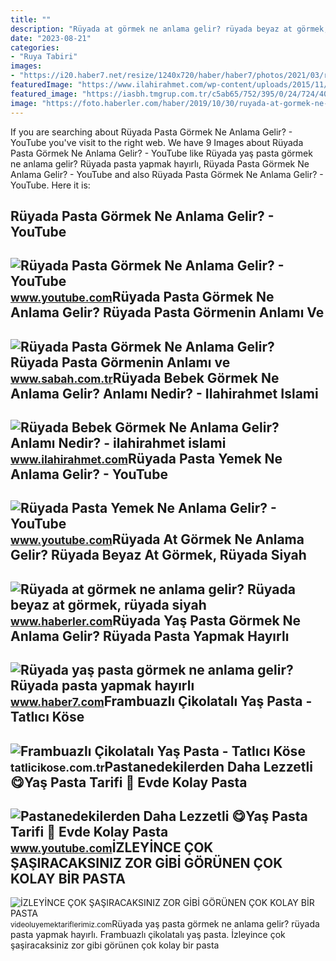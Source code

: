 ```yaml
---
title: ""
description: "Rüyada at görmek ne anlama gelir? rüyada beyaz at görmek, rüyada siyah"
date: "2023-08-21"
categories:
- "Ruya Tabiri"
images:
- "https://i20.haber7.net/resize/1240x720/haber/haber7/photos/2021/03/ruyada_yas_pasta_gormek_ne_anlama_gelir_ruyada_pasta_yapmak_hayirli_midir_1610954468_5726.jpg"
featuredImage: "https://www.ilahirahmet.com/wp-content/uploads/2015/11/Rüyada-Bebek-Görmek-Ne-Anlama-Gelir.jpg"
featured_image: "https://iasbh.tmgrup.com.tr/c5ab65/752/395/0/24/724/404?u=https://isbh.tmgrup.com.tr/sbh/2021/08/18/ruyada-pasta-gormek-ne-anlama-gelir-ruyada-pasta-yemek-anlami-nedir-1629290097835.jpg"
image: "https://foto.haberler.com/haber/2019/10/30/ruyada-at-gormek-ne-anlama-gelir-12566959_7097_m.jpg"
---
```


If you are searching about Rüyada Pasta Görmek Ne Anlama Gelir? - YouTube you've visit to the right web. We have 9 Images about Rüyada Pasta Görmek Ne Anlama Gelir? - YouTube like Rüyada yaş pasta görmek ne anlama gelir? Rüyada pasta yapmak hayırlı, Rüyada Pasta Görmek Ne Anlama Gelir? - YouTube and also Rüyada Pasta Görmek Ne Anlama Gelir? - YouTube. Here it is:

Rüyada Pasta Görmek Ne Anlama Gelir? - YouTube
----------------------------------------------

 ![Rüyada Pasta Görmek Ne Anlama Gelir? - YouTube](https://i.ytimg.com/vi/7xSueeL3nMo/maxresdefault.jpg) <small>www.youtube.com</small>Rüyada Pasta Görmek Ne Anlama Gelir? Rüyada Pasta Görmenin Anlamı Ve
--------------------------------------------------------------------

 ![Rüyada Pasta Görmek Ne Anlama Gelir? Rüyada Pasta Görmenin Anlamı ve](https://iasbh.tmgrup.com.tr/c5ab65/752/395/0/24/724/404?u=https://isbh.tmgrup.com.tr/sbh/2021/08/18/ruyada-pasta-gormek-ne-anlama-gelir-ruyada-pasta-yemek-anlami-nedir-1629290097835.jpg) <small>www.sabah.com.tr</small>Rüyada Bebek Görmek Ne Anlama Gelir? Anlamı Nedir? - Ilahirahmet Islami
-----------------------------------------------------------------------

 ![Rüyada Bebek Görmek Ne Anlama Gelir? Anlamı Nedir? - ilahirahmet islami](https://www.ilahirahmet.com/wp-content/uploads/2015/11/Rüyada-Bebek-Görmek-Ne-Anlama-Gelir.jpg) <small>www.ilahirahmet.com</small>Rüyada Pasta Yemek Ne Anlama Gelir? - YouTube
---------------------------------------------

 ![Rüyada Pasta Yemek Ne Anlama Gelir? - YouTube](https://i.ytimg.com/vi/7dLVD4rvOA8/maxresdefault.jpg) <small>www.youtube.com</small>Rüyada At Görmek Ne Anlama Gelir? Rüyada Beyaz At Görmek, Rüyada Siyah
----------------------------------------------------------------------

 ![Rüyada at görmek ne anlama gelir? Rüyada beyaz at görmek, rüyada siyah](https://foto.haberler.com/haber/2019/10/30/ruyada-at-gormek-ne-anlama-gelir-12566959_7097_m.jpg) <small>www.haberler.com</small>Rüyada Yaş Pasta Görmek Ne Anlama Gelir? Rüyada Pasta Yapmak Hayırlı
--------------------------------------------------------------------

 ![Rüyada yaş pasta görmek ne anlama gelir? Rüyada pasta yapmak hayırlı](https://i20.haber7.net/resize/1240x720/haber/haber7/photos/2021/03/ruyada_yas_pasta_gormek_ne_anlama_gelir_ruyada_pasta_yapmak_hayirli_midir_1610954468_5726.jpg) <small>www.haber7.com</small>Frambuazlı Çikolatalı Yaş Pasta - Tatlıcı Köse
----------------------------------------------

 ![Frambuazlı Çikolatalı Yaş Pasta - Tatlıcı Köse](https://tatlicikose.com.tr/storage/media/frabuazlii_5c81e6.jpg) <small>tatlicikose.com.tr</small>Pastanedekilerden Daha Lezzetli 😋Yaş Pasta Tarifi 🙌 Evde Kolay Pasta
--------------------------------------------------------------------

 ![Pastanedekilerden Daha Lezzetli 😋Yaş Pasta Tarifi 🙌 Evde Kolay Pasta](https://i.ytimg.com/vi/IOdJSZTHrM4/maxresdefault.jpg) <small>www.youtube.com</small>İZLEYİNCE ÇOK ŞAŞIRACAKSINIZ ️ZOR GİBİ GÖRÜNEN ÇOK KOLAY BİR PASTA
------------------------------------------------------------------

 ![İZLEYİNCE ÇOK ŞAŞIRACAKSINIZ ️ZOR GİBİ GÖRÜNEN ÇOK KOLAY BİR PASTA](https://i.ytimg.com/vi/Abi-cNdffSU/maxresdefault.jpg) <small>videoluyemektariflerimiz.com</small>Rüyada yaş pasta görmek ne anlama gelir? rüyada pasta yapmak hayırlı. Frambuazlı çikolatalı yaş pasta. İzleyi̇nce çok şaşiracaksiniz ️zor gi̇bi̇ görünen çok kolay bi̇r pasta
